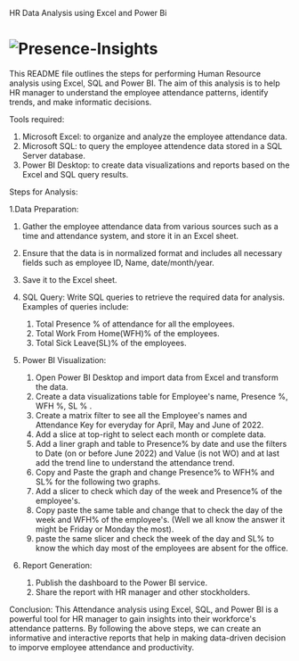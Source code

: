 

HR Data Analysis using Excel and Power Bi

# ![Presence-Insights](https://user-images.githubusercontent.com/73361928/233222341-ff94206b-2c66-4f4f-900e-b0b0ad0bf0b8.png)






This README file outlines the steps for performing Human Resource analysis using Excel, SQL and Power BI. The aim of this analysis is to help HR manager to understand the employee attendance patterns, identify trends, and make informatic decisions.

Tools required:

1. Microsoft Excel: to organize and analyze the employee attendance data.
2. Microsoft SQL: to query the employee attendence data stored in a SQL Server database.
3. Power BI Desktop: to create data visualizations and reports based on the Excel and SQL query results.

Steps for Analysis:

1.Data Preparation:
  1. Gather the employee attendance data from various sources such as a time and attendance system, and store it in an Excel sheet.
  2. Ensure that the data is in normalized format and includes all necessary fields such as employee ID, Name, date/month/year.
  3. Save it to the Excel sheet.

2. SQL Query:
 Write SQL queries to retrieve the required data for analysis.
      Examples of queries include:
      1. Total Presence % of attendance for all the employees.
      2. Total Work From Home(WFH)% of the employees.
      3. Total Sick Leave(SL)% of the employees.
    
3. Power BI Visualization:
    1. Open Power BI Desktop and import data from Excel and transform the data.
    2. Create a data visualizations table for Employee's name, Presence %, WFH %, SL % .
    3. Create a matrix filter to see all the Employee's names and Attendance Key for everyday for April, May and June of 2022.
    4. Add a slice at top-right to select each month or complete data.
    5. Add a liner graph and table to Presence% by date and use the filters to Date (on or before June 2022) and Value   (is not WO) and at last add the trend                  line to understand the attendance trend. 
    6. Copy and Paste the graph and change Presence% to WFH% and SL% for the following two graphs.
    7. Add a slicer to check which day of the week and Presence% of the employee's.
    8. Copy paste the same table and change that to check the day of the week and WFH% of the employee's. (Well we all        know the answer it might be Friday or             Monday the most).
    9. paste the same slicer and check the week of the day and SL% to know the which day most of the employees are            absent for the office.
    
4. Report Generation:

    1. Publish the dashboard to the Power BI service.
    2. Share the report with HR manager and other stockholders.
     
Conclusion:
         This Attendance analysis using Excel, SQL, and Power BI is a powerful tool for HR manager to gain insights into their workforce's attendance patterns. By following the above steps, we can create an informative and interactive reports that help in making data-driven decision to imporve employee attendance and productivity.
         
         
  
